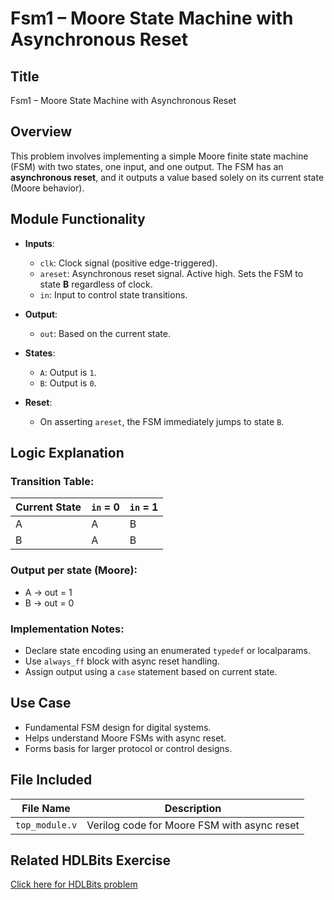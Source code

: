 # Fsm1 – Moore State Machine with Asynchronous Reset

## Title
Fsm1 – Moore State Machine with Asynchronous Reset

## Overview
This problem involves implementing a simple Moore finite state machine (FSM) with two states, one input, and one output. The FSM has an **asynchronous reset**, and it outputs a value based solely on its current state (Moore behavior).

## Module Functionality
- **Inputs**:
  - `clk`: Clock signal (positive edge-triggered).
  - `areset`: Asynchronous reset signal. Active high. Sets the FSM to state **B** regardless of clock.
  - `in`: Input to control state transitions.

- **Output**:
  - `out`: Based on the current state.

- **States**:
  - `A`: Output is `1`.
  - `B`: Output is `0`.

- **Reset**:
  - On asserting `areset`, the FSM immediately jumps to state `B`.

## Logic Explanation
### Transition Table:
| Current State | `in` = 0 | `in` = 1 |
|---------------|----------|----------|
| A             | A        | B        |
| B             | A        | B        |

### Output per state (Moore):
- A → out = 1  
- B → out = 0

### Implementation Notes:
- Declare state encoding using an enumerated `typedef` or localparams.
- Use `always_ff` block with async reset handling.
- Assign output using a `case` statement based on current state.

## Use Case
- Fundamental FSM design for digital systems.
- Helps understand Moore FSMs with async reset.
- Forms basis for larger protocol or control designs.

## File Included

| File Name     | Description                               |
|---------------|-------------------------------------------|
| `top_module.v`| Verilog code for Moore FSM with async reset |

## Related HDLBits Exercise

[Click here for HDLBits problem](https://hdlbits.01xz.net/wiki/Fsm1)

